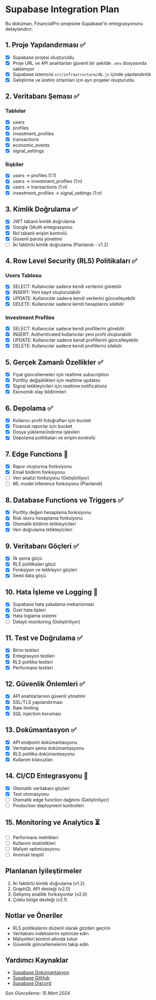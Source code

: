 # Supabase Integration Plan

Bu doküman, FinancialPro projesine Supabase'in entegrasyonunu detaylandırır.

## 1. Proje Yapılandırması ✅

- [x] Supabase projesi oluşturuldu
- [x] Proje URL ve API anahtarları güvenli bir şekilde `.env` dosyasında saklanıyor
- [x] Supabase istemcisi `src/infrastructure/db.js` içinde yapılandırıldı
- [x] Geliştirme ve üretim ortamları için ayrı projeler oluşturuldu

## 2. Veritabanı Şeması ✅

### Tablolar
- [x] users
- [x] profiles
- [x] investment_profiles
- [x] transactions
- [x] economic_events
- [x] signal_settings

### İlişkiler
- [x] users -> profiles (1:1)
- [x] users -> investment_profiles (1:n)
- [x] users -> transactions (1:n)
- [x] investment_profiles -> signal_settings (1:n)

## 3. Kimlik Doğrulama ✅

- [x] JWT tabanlı kimlik doğrulama
- [x] Google OAuth entegrasyonu
- [x] Rol tabanlı erişim kontrolü
- [x] Güvenli parola yönetimi
- [ ] İki faktörlü kimlik doğrulama (Planlandı - v1.2)

## 4. Row Level Security (RLS) Politikaları ✅

### Users Tablosu
- [x] SELECT: Kullanıcılar sadece kendi verilerini görebilir
- [x] INSERT: Yeni kayıt oluşturulabilir
- [x] UPDATE: Kullanıcılar sadece kendi verilerini güncelleyebilir
- [x] DELETE: Kullanıcılar sadece kendi hesaplarını silebilir

### Investment Profiles
- [x] SELECT: Kullanıcılar sadece kendi profillerini görebilir
- [x] INSERT: Authenticated kullanıcılar yeni profil oluşturabilir
- [x] UPDATE: Kullanıcılar sadece kendi profillerini güncelleyebilir
- [x] DELETE: Kullanıcılar sadece kendi profillerini silebilir

## 5. Gerçek Zamanlı Özellikler ✅

- [x] Fiyat güncellemeleri için realtime subscription
- [x] Portföy değişiklikleri için realtime updates
- [x] Signal tetikleyicileri için realtime notifications
- [x] Ekonomik olay bildirimleri

## 6. Depolama ✅

- [x] Kullanıcı profil fotoğrafları için bucket
- [x] Finansal raporlar için bucket
- [x] Dosya yükleme/indirme işlevleri
- [x] Depolama politikaları ve erişim kontrolü

## 7. Edge Functions 🚧

- [x] Rapor oluşturma fonksiyonu
- [x] Email bildirim fonksiyonu
- [ ] Veri analizi fonksiyonu (Geliştiriliyor)
- [ ] ML model inference fonksiyonu (Planlandı)

## 8. Database Functions ve Triggers ✅

- [x] Portföy değeri hesaplama fonksiyonu
- [x] Risk skoru hesaplama fonksiyonu
- [x] Otomatik bildirim tetikleyicileri
- [x] Veri doğrulama tetikleyicileri

## 9. Veritabanı Göçleri ✅

- [x] İlk şema göçü
- [x] RLS politikaları göçü
- [x] Fonksiyon ve tetikleyici göçleri
- [x] Seed data göçü

## 10. Hata İşleme ve Logging 🚧

- [x] Supabase hata yakalama mekanizması
- [x] Özel hata tipleri
- [x] Hata loglama sistemi
- [ ] Detaylı monitoring (Geliştiriliyor)

## 11. Test ve Doğrulama ✅

- [x] Birim testleri
- [x] Entegrasyon testleri
- [x] RLS politika testleri
- [x] Performans testleri

## 12. Güvenlik Önlemleri ✅

- [x] API anahtarlarının güvenli yönetimi
- [x] SSL/TLS yapılandırması
- [x] Rate limiting
- [x] SQL injection koruması

## 13. Dokümantasyon ✅

- [x] API endpoint dokümantasyonu
- [x] Veritabanı şema dokümantasyonu
- [x] RLS politika dokümantasyonu
- [x] Kullanım kılavuzları

## 14. CI/CD Entegrasyonu 🚧

- [x] Otomatik veritabanı göçleri
- [x] Test otomasyonu
- [ ] Otomatik edge function dağıtımı (Geliştiriliyor)
- [ ] Production deployment kontrolleri

## 15. Monitoring ve Analytics ⏳

- [ ] Performans metrikleri
- [ ] Kullanım istatistikleri
- [ ] Maliyet optimizasyonu
- [ ] Anomali tespiti

## Planlanan İyileştirmeler

1. İki faktörlü kimlik doğrulama (v1.2)
2. GraphQL API desteği (v2.0)
3. Gelişmiş analitik fonksiyonlar (v2.0)
4. Çoklu bölge desteği (v2.1)

## Notlar ve Öneriler

- RLS politikalarını düzenli olarak gözden geçirin
- Veritabanı indekslerini optimize edin
- Maliyetleri kontrol altında tutun
- Güvenlik güncellemelerini takip edin

## Yardımcı Kaynaklar

- [Supabase Dokümantasyon](https://supabase.io/docs)
- [Supabase GitHub](https://github.com/supabase/supabase)
- [Supabase Discord](https://discord.supabase.com)

_Son Güncelleme: 15 Mart 2024_ 